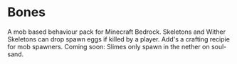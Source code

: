 # Bones
A mob based behaviour pack for Minecraft Bedrock. Skeletons and Wither Skeletons can drop spawn eggs if killed by a player. Add's a crafting recipie for mob spawners. Coming soon: Slimes only spawn in the nether on soul-sand. 

